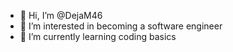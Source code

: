 - 👋 Hi, I’m @DejaM46
- 👀 I’m interested in becoming a software engineer 
- 🌱 I’m currently learning coding basics 



<!---
DejaM46/DejaM46 is a ✨ special ✨ repository because its `README.md` (this file) appears on your GitHub profile.
You can click the Preview link to take a look at your changes.
--->
